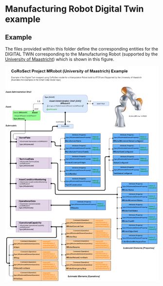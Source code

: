 # Manufacturing Robot Digital Twin example

## Example

The files provided within this folder define the corresponding entities for the DIGITAL TWIN corresponding to the Manufacturing Robot (supported by the [University of Maastricht](https://www.maastrichtuniversity.nl/research/department-advanced-computing-sciences)) which is shown in this figure.

![Proposed Digital Twin for Maastricht Kuka's robot](/SMARTMANUFACTURING/corosect/images/MRobot-Example.png)